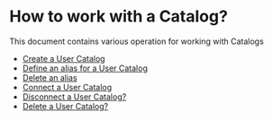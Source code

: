 # How to work with a Catalog?

This document contains various operation for working with Catalogs

* [Create a User Catalog]()
* [Define an alias for a User Catalog]()
* [Delete an alias]()
* [Connect a User Catalog]()
* [Disconnect a User Catalog?]()
* [Delete a User Catalog?]()
